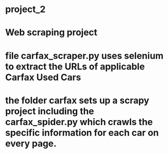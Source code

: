 # project_2
# Web scraping project
# file carfax_scraper.py uses selenium to extract the URLs of applicable Carfax Used Cars
# the folder carfax sets up a scrapy project including the carfax_spider.py which crawls the specific information for each car on every page. 
